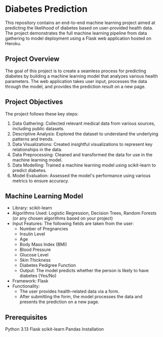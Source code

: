 # Diabetes Prediction

This repository contains an end-to-end machine learning project aimed at predicting the likelihood of diabetes based on user-provided health data. The project demonstrates the full machine learning pipeline from data gathering to model deployment using a Flask web application hosted on Heroku.

## Project Overview

The goal of this project is to create a seamless process for predicting diabetes by building a machine learning model that analyzes various health parameters. The web application takes user input, processes the data through the model, and provides the prediction result on a new page.

## Project Objectives

The project follows these key steps:

1. Data Gathering: Collected relevant medical data from various sources, including public datasets.
2. Descriptive Analysis: Explored the dataset to understand the underlying patterns and trends.
3. Data Visualizations: Created insightful visualizations to represent key relationships in the data.
4. Data Preprocessing: Cleaned and transformed the data for use in the machine learning model.
5. Data Modelling: Trained a machine learning model using scikit-learn to predict diabetes.
6. Model Evaluation: Assessed the model's performance using various metrics to ensure accuracy.

## Machine Learning Model

- Library: scikit-learn
- Algorithms Used: Logistic Regression, Decision Trees, Random Forests (or any chosen algorithms based on your project)
- Input Features: The following fields are taken from the user:
  - Number of Pregnancies
  - Insulin Level
  - Age
  - Body Mass Index (BMI)
  - Blood Pressure
  - Glucose Level
  - Skin Thickness
  - Diabetes Pedigree Function
  - Output: The model predicts whether the person is likely to have diabetes (Yes/No)
- Framework: Flask
- Functionality:
  - The user provides health-related data via a form.
  - After submitting the form, the model processes the data and presents the prediction on a new page.

## Prerequisites

Python 3.13
Flask
scikit-learn
Pandas
Installation

